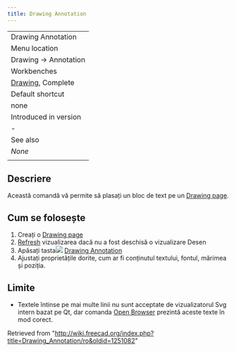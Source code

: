 ```yaml
---
title: Drawing Annotation
---
```


|                                                             |
| ----------------------------------------------------------- |
| Drawing Annotation                                          |
| Menu location                                               |
| Drawing → Annotation                                        |
| Workbenches                                                 |
| [Drawing](/Drawing_Workbench "Drawing Workbench"), Complete |
| Default shortcut                                            |
| none                                                        |
| Introduced in version                                       |
| -                                                           |
| See also                                                    |
| _None_                                                      |
|                                                             |

## Descriere

Această comandă vă permite să plasați un bloc de text pe un [Drawing page](/Drawing_Landscape_A3 "Drawing Landscape A3").

## Cum se folosește

1. Creați o [Drawing page](/Drawing_Landscape_A3 "Drawing Landscape A3")
2. [Refresh](/Std_Refresh "Std Refresh") vizualizarea dacă nu a fost deschisă o vizualizare Desen
3. Apăsați tasta![](/images/Drawing_Annotation.png) [Drawing Annotation](/Drawing_Annotation "Drawing Annotation")
4. Ajustați proprietățile dorite, cum ar fi conținutul textului, fontul, mărimea și poziția.

## Limite

- Textele întinse pe mai multe linii nu sunt acceptate de vizualizatorul Svg intern bazat pe Qt, dar comanda [Open Browser](/Drawing_Openbrowser "Drawing Openbrowser") prezintă aceste texte în mod corect.

Retrieved from "<http://wiki.freecad.org/index.php?title=Drawing_Annotation/ro&oldid=1251082>"
